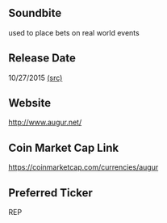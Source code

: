 ## Soundbite

used to place bets on real world events

## Release Date

10/27/2015 [(src)](https://coinmarketcap.com/currencies/augur)

## Website

http://www.augur.net/

## Coin Market Cap Link

https://coinmarketcap.com/currencies/augur

## Preferred Ticker

REP


